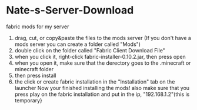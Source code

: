 # Nate-s-Server-Download
fabric mods for my server
1. drag, cut, or copy&paste the files to the mods server (If you don't have a mods server you can create a folder called "Mods")
2. double click on the folder called "Fabric Client Download File"
3. when you click it, right-click fabric-installer-0.10.2.jar, then press open
4. when you open it, make sure that the derectory goes to the .minecraft or minecraft folder
5. then press install
6. the click or create fabric installation in the "Installation" tab on the launcher
Now your finished installing the mods!
also make sure that you press play on the fabric installation and put in the ip, "192.168.1.2"(this is temporary}
